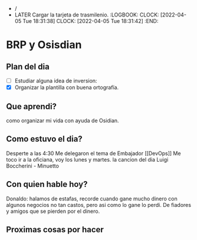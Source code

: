 - /
- LATER Cargar la tarjeta de trasmilenio.
  :LOGBOOK:
  CLOCK: [2022-04-05 Tue 18:31:38]
  CLOCK: [2022-04-05 Tue 18:31:42]
  :END:
# BRP y Osisdian
##  Plan del dia
- [ ] Estudiar alguna idea de inversion:
- [x] Organizar la plantilla con buena ortografía.
##  Que aprendi?
como organizar mi vida con ayuda de Osidian.
##  Como estuvo el dia?
Desperte a las 4:30
Me delegaron el tema de Embajador [[DevOps]]
Me toco ir a la oficiana, voy los lunes y martes.
la cancion del dia  Luigi Boccherini - Minuetto
##  Con quien hable hoy?
Donaldo: halamos de estafas, recorde cuando gane mucho dinero con algunos negocios no tan castos, pero asi como lo gane lo perdi. 
De fiadores y amigos que se pierden por el dinero.
## Proximas cosas por hacer